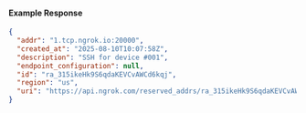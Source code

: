 <!-- Code generated for API Clients. DO NOT EDIT. -->

#### Example Response

```json
{
  "addr": "1.tcp.ngrok.io:20000",
  "created_at": "2025-08-10T10:07:58Z",
  "description": "SSH for device #001",
  "endpoint_configuration": null,
  "id": "ra_315ikeHk9S6qdaKEVCvAWCd6kqj",
  "region": "us",
  "uri": "https://api.ngrok.com/reserved_addrs/ra_315ikeHk9S6qdaKEVCvAWCd6kqj"
}
```
